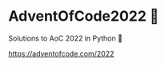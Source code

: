 # AdventOfCode2022 :christmas_tree:
Solutions to AoC 2022 in Python :snake:

https://adventofcode.com/2022